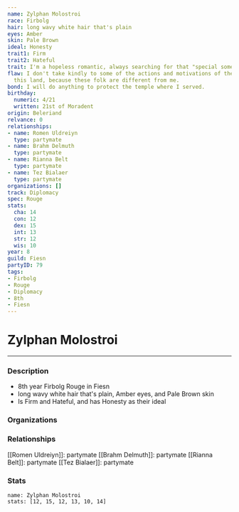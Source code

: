 ```yaml
---
name: Zylphan Molostroi
race: Firbolg
hair: long wavy white hair that's plain
eyes: Amber
skin: Pale Brown
ideal: Honesty
trait1: Firm
trait2: Hateful
trait: I'm a hopeless romantic, always searching for that "special someone."
flaw: I don't take kindly to some of the actions and motivations of the people of
  this land, because these folk are different from me.
bond: I will do anything to protect the temple where I served.
birthday:
  numeric: 4/21
  written: 21st of Moradent
origin: Beleriand
relvance: 0
relationships:
- name: Romen Uldreiyn
  type: partymate
- name: Brahm Delmuth
  type: partymate
- name: Rianna Belt
  type: partymate
- name: Tez Bialaer
  type: partymate
organizations: []
track: Diplomacy
spec: Rouge
stats:
  cha: 14
  con: 12
  dex: 15
  int: 13
  str: 12
  wis: 10
year: 8
guild: Fiesn
partyID: 79
tags:
- Firbolg
- Rouge
- Diplomacy
- 8th
- Fiesn
---
```

# Zylphan Molostroi
---
### Description
- 8th year Firbolg Rouge in Fiesn
- long wavy white hair that's plain, Amber eyes, and Pale Brown skin
- Is Firm and Hateful, and has Honesty as their ideal

### Organizations
### Relationships
[[Romen Uldreiyn]]: partymate
[[Brahm Delmuth]]: partymate
[[Rianna Belt]]: partymate
[[Tez Bialaer]]: partymate
### Stats
```statblock
name: Zylphan Molostroi
stats: [12, 15, 12, 13, 10, 14]
```